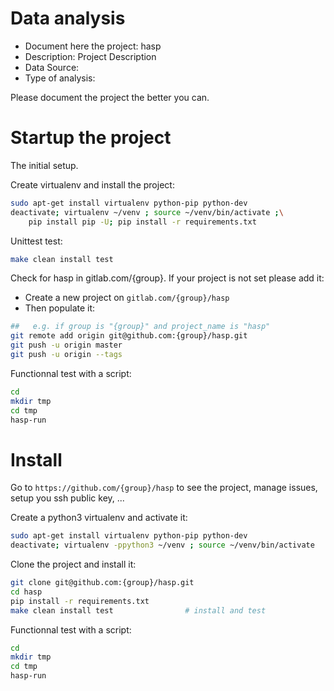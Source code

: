 # Data analysis
- Document here the project: hasp
- Description: Project Description
- Data Source:
- Type of analysis:

Please document the project the better you can.

# Startup the project

The initial setup.

Create virtualenv and install the project:
```bash
sudo apt-get install virtualenv python-pip python-dev
deactivate; virtualenv ~/venv ; source ~/venv/bin/activate ;\
    pip install pip -U; pip install -r requirements.txt
```

Unittest test:
```bash
make clean install test
```

Check for hasp in gitlab.com/{group}.
If your project is not set please add it:

- Create a new project on `gitlab.com/{group}/hasp`
- Then populate it:

```bash
##   e.g. if group is "{group}" and project_name is "hasp"
git remote add origin git@github.com:{group}/hasp.git
git push -u origin master
git push -u origin --tags
```

Functionnal test with a script:

```bash
cd
mkdir tmp
cd tmp
hasp-run
```

# Install

Go to `https://github.com/{group}/hasp` to see the project, manage issues,
setup you ssh public key, ...

Create a python3 virtualenv and activate it:

```bash
sudo apt-get install virtualenv python-pip python-dev
deactivate; virtualenv -ppython3 ~/venv ; source ~/venv/bin/activate
```

Clone the project and install it:

```bash
git clone git@github.com:{group}/hasp.git
cd hasp
pip install -r requirements.txt
make clean install test                # install and test
```
Functionnal test with a script:

```bash
cd
mkdir tmp
cd tmp
hasp-run
```
